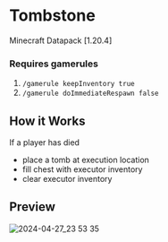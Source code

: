 # Tombstone
Minecraft Datapack [1.20.4]

### Requires gamerules
1. `/gamerule keepInventory true`
2. `/gamerule doImmediateRespawn false`

## How it Works

If a player has died
* place a tomb at execution location
* fill chest with executor inventory
* clear executor inventory

## Preview

![2024-04-27_23 53 35](https://github.com/csf44033/tombstone/assets/36528848/1c5668b3-1cb8-48b9-bfc2-f5a32e312e72)
